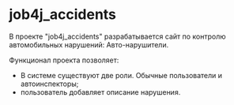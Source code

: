 # job4j_accidents
В проекте "job4j_accidents" разрабатывается сайт по контролю автомобильных нарушений: Авто-нарушители.

Функционал проекта позволяет:
* В системе существуют две роли. Обычные пользователи и автоинспекторы;
* пользователь добавляет описание нарушения.